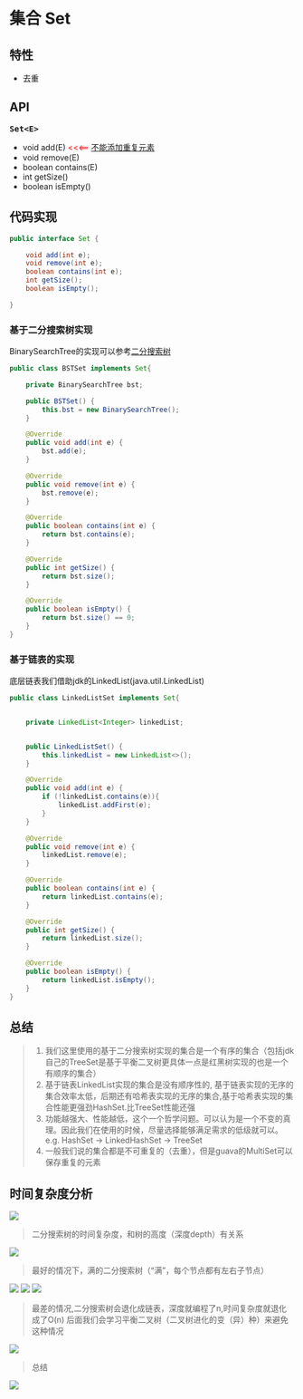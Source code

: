 # 集合 Set

## 特性

* 去重


## API

<big>**`Set<E>`**</big>

* void add(E) <font color='red'> <<<== </font> [不能添加重复元素]()
* void remove(E)
* boolean contains(E)
* int getSize()
* boolean isEmpty()



## 代码实现

```java
public interface Set {

    void add(int e);
    void remove(int e);
    boolean contains(int e);
    int getSize();
    boolean isEmpty();

}
```

### 基于二分搜索树实现

BinarySearchTree的实现可以参考[二分搜索树](二分搜索树_2022_03_15.md#二分搜索树操作相关代码演示)

```java
public class BSTSet implements Set{

    private BinarySearchTree bst;

    public BSTSet() {
        this.bst = new BinarySearchTree();
    }

    @Override
    public void add(int e) {
        bst.add(e);
    }

    @Override
    public void remove(int e) {
        bst.remove(e);
    }

    @Override
    public boolean contains(int e) {
        return bst.contains(e);
    }

    @Override
    public int getSize() {
        return bst.size();
    }

    @Override
    public boolean isEmpty() {
        return bst.size() == 0;
    }
}

```


### 基于链表的实现

底层链表我们借助jdk的LinkedList(java.util.LinkedList)

```java
public class LinkedListSet implements Set{


    private LinkedList<Integer> linkedList;


    public LinkedListSet() {
        this.linkedList = new LinkedList<>();
    }

    @Override
    public void add(int e) {
        if (!linkedList.contains(e)){
            linkedList.addFirst(e);
        }
    }

    @Override
    public void remove(int e) {
        linkedList.remove(e);
    }

    @Override
    public boolean contains(int e) {
        return linkedList.contains(e);
    }

    @Override
    public int getSize() {
        return linkedList.size();
    }

    @Override
    public boolean isEmpty() {
        return linkedList.isEmpty();
    }
}
```

## 总结

> 1. 我们这里使用的基于二分搜索树实现的集合是一个有序的集合（包括jdk自己的TreeSet是基于平衡二叉树更具体一点是红黑树实现的也是一个有顺序的集合）
> 2. 基于链表LinkedList实现的集合是没有顺序性的, 基于链表实现的无序的集合效率太低，后期还有哈希表实现的无序的集合,基于哈希表实现的集合性能更强劲HashSet.比TreeSet性能还强
> 3. 功能越强大、性能越低，这个一个哲学问题。可以认为是一个不变的真理。因此我们在使用的时候，尽量选择能够满足需求的低级就可以。e.g. HashSet -> LinkedHashSet -> TreeSet
> 4. 一般我们说的集合都是不可重复的（去重），但是guava的MultiSet可以保存重复的元素


## 时间复杂度分析


![](img/image_2022-03-17-13-59-25.png)

> 二分搜索树的时间复杂度，和树的高度（深度depth）有关系

![](img/image_2022-03-17-14-01-10.png)

> 最好的情况下，满的二分搜索树（“满”，每个节点都有左右子节点）

![](img/image_2022-03-17-14-02-18.png)
![](img/image_2022-03-17-14-06-08.png)
![](img/image_2022-03-17-13-50-24.png)

> 最差的情况,二分搜索树会退化成链表，深度就编程了n,时间复杂度就退化成了O(n)
> 后面我们会学习平衡二叉树（二叉树进化的变（异）种）来避免这种情况

![](img/image_2022-03-17-14-07-26.png)


> 总结

![](img/image_2022-03-17-14-12-40.png)
























